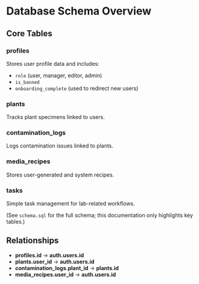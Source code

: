 # Database Schema Overview

## Core Tables

### profiles

Stores user profile data and includes:

- `role` (user, manager, editor, admin)
- `is_banned`
- `onboarding_complete` (used to redirect new users)

### plants

Tracks plant specimens linked to users.

### contamination_logs

Logs contamination issues linked to plants.

### media_recipes

Stores user-generated and system recipes.

### tasks

Simple task management for lab-related workflows.

(See `schema.sql` for the full schema; this documentation only highlights key tables.)

## Relationships

- **profiles.id** → **auth.users.id**
- **plants.user_id** → **auth.users.id**
- **contamination_logs.plant_id** → **plants.id**
- **media_recipes.user_id** → **auth.users.id**
